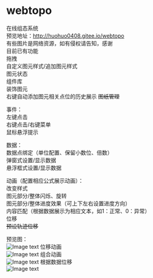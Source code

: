 # webtopo
在线组态系统<br>
预览地址：http://huohuo0408.gitee.io/webtopo<br>
有些图片是网络资源，如有侵权请告知，感谢<br>
目前已有功能<br>
拖拽<br>
自定义图元样式/追加图元样式<br>
图元状态<br>
组件库<br>
装饰图元<br>
右键自动添加图元相关点位的历史展示
~~图纸管理~~<br>

事件：<br>
左键点击<br>
右键点击/右键菜单<br>
鼠标悬浮提示<br>

数据：<br>
数据点绑定（单位配置、保留小数位、倍数）<br>
弹窗式设置/显示数据<br>
悬浮框式设置/显示数据<br>

动画（配置相应公式展示动画）：<br>
改变样式<br>
图元部分/整体闪烁、旋转<br>
图元部分/整体进度效果（可上下左右设置进度方向）<br>
内容匹配（根据数据展示为相应文本，如1：正常、0：异常）<br>
位移<br>
~~预设轨迹位移~~<br>

预览图：<br>
![Image text](https://github.com/bighhhh/webtopo/blob/694932ad20b3fd0b2647d1ef7039d63486849121/model.gif)
位移动画<br>
![Image text](https://github.com/bighhhh/webtopo/blob/main/model2.gif)
组合动画<br>
![Image text](https://github.com/bighhhh/webtopo/blob/main/model3.gif)
根据数据位移<br>
![Image text](https://github.com/bighhhh/webtopo/blob/main/model4.gif)
